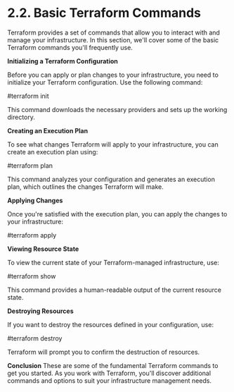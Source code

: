 # 2.2. Basic Terraform Commands

Terraform provides a set of commands that allow you to interact with and manage your infrastructure. In this section, we'll cover some of the basic Terraform commands you'll frequently use.

**Initializing a Terraform Configuration**

Before you can apply or plan changes to your infrastructure, you need to initialize your Terraform configuration. Use the following command:

#terraform init

This command downloads the necessary providers and sets up the working directory.

**Creating an Execution Plan**

To see what changes Terraform will apply to your infrastructure, you can create an execution plan using:

#terraform plan

This command analyzes your configuration and generates an execution plan, which outlines the changes Terraform will make.

**Applying Changes**

Once you're satisfied with the execution plan, you can apply the changes to your infrastructure:

#terraform apply

**Viewing Resource State**

To view the current state of your Terraform-managed infrastructure, use:

#terraform show

This command provides a human-readable output of the current resource state.

**Destroying Resources**

If you want to destroy the resources defined in your configuration, use:

#terraform destroy

Terraform will prompt you to confirm the destruction of resources.

**Conclusion**
These are some of the fundamental Terraform commands to get you started. As you work with Terraform, you'll discover additional commands and options to suit your infrastructure management needs.



